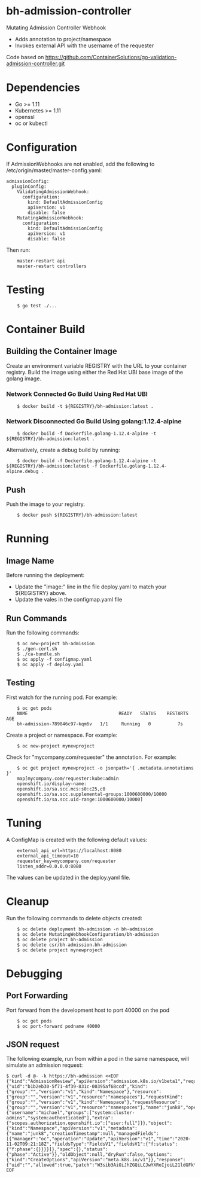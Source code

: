 # bh-admission-controller

Mutating Admission Controller Webhook

* Adds annotation to project/namespace
* Invokes external API with the username of the requester

Code based on https://github.com/ContainerSolutions/go-validation-admission-controller.git

# Dependencies

* Go >= 1.11
* Kubernetes >= 1.11
* openssl
* oc or kubectl

# Configuration

If AdmissionWebhooks are not enabled, add the following to /etc/origin/master/master-config.yaml:
```
admissionConfig:
  pluginConfig:
    ValidatingAdmissionWebhook: 
      configuration:
        kind: DefaultAdmissionConfig
        apiVersion: v1
        disable: false 
    MutatingAdmissionWebhook: 
      configuration:
        kind: DefaultAdmissionConfig
        apiVersion: v1
        disable: false 
```
Then run:
```
    master-restart api
    master-restart controllers
```

# Testing

```
    $ go test ./...
```

# Container Build

## Building the Container Image

Create an environment variable REGISTRY with the URL to your container registry.
Build the image using either the Red Hat UBI base image of the golang image.

### Network Connected Go Build Using Red Hat UBI
```
    $ docker build -t ${REGISTRY}/bh-admission:latest .
```
### Network Disconnected Go Build Using golang:1.12.4-alpine
```
    $ docker build -f Dockerfile.golang-1.12.4-alpine -t ${REGISTRY}/bh-admission:latest .
```
Alternatively, create a debug build by running:
```
    $ docker build -f Dockerfile.golang-1.12.4-alpine -t ${REGISTRY}/bh-admission:latest -f Dockerfile.golang-1.12.4-alpine.debug .
```
## Push
Push the image to your registry.
```
    $ docker push ${REGISTRY}/bh-admission:latest
```
# Running

## Image Name
Before running the deployment:
- Update the "image:" line in the file deploy.yaml to match your ${REGISTRY} above.
- Update the vales in the configmap.yaml file

## Run Commands
Run the following commands:
```
    $ oc new-project bh-admission
    $ ./gen-cert.sh
    $ ./ca-bundle.sh
    $ oc apply -f configmap.yaml
    $ oc apply -f deploy.yaml
```

## Testing
First watch for the running pod. For example:
```
    $ oc get pods
    NAME                                  READY   STATUS    RESTARTS   AGE
    bh-admission-789846c97-kqm6v   1/1     Running   0          7s
```

Create a project or namespace. For example:
```
    $ oc new-project mynewproject
```

Check for "mycompany.com/requester" the annotation. For example:
```
    $ oc get project mynewproject -o jsonpath='{ .metadata.annotations }' 
    map[mycompany.com/requester:kube:admin
    openshift.io/display-name: 
    openshift.io/sa.scc.mcs:s0:c25,c0
    openshift.io/sa.scc.supplemental-groups:1000600000/10000
    openshift.io/sa.scc.uid-range:1000600000/10000]
```

# Tuning
A ConfigMap is created with the following default values:
```
    external_api_url=https://localhost:8080
    external_api_timeout=10
    requester_key=mycompany.com/requester
    listen_addr=0.0.0.0:8080
```
The values can be updated in the deploy.yaml file.

# Cleanup
Run the following commands to delete objects created:
```
    $ oc delete deployment bh-admission -n bh-admission
    $ oc delete MutatingWebhookConfiguration/bh-admission
    $ oc delete project bh-admission
    $ oc delete csr/bh-admission.bh-admission
    $ oc delete project mynewproject
```

# Debugging
## Port Forwarding
Port forward from the development host to port 40000 on the pod
```
    $ oc get pods
    $ oc port-forward podname 40000

```
## JSON request
The following example, run from within a pod in the same namespace, will simulate an admission request:
```
$ curl -d @- -k https://bh-admission <<EOF
{"kind":"AdmissionReview","apiVersion":"admission.k8s.io/v1beta1","request":{"uid":"b1b2eb30-5f71-4f39-831c-00395af68ccd","kind":{"group":"","version":"v1","kind":"Namespace"},"resource":{"group":"","version":"v1","resource":"namespaces"},"requestKind":{"group":"","version":"v1","kind":"Namespace"},"requestResource":{"group":"","version":"v1","resource":"namespaces"},"name":"junk8","operation":"CREATE","userInfo":{"username":"michael","groups":["system:cluster-admins","system:authenticated"],"extra":{"scopes.authorization.openshift.io":["user:full"]}},"object":{"kind":"Namespace","apiVersion":"v1","metadata":{"name":"junk8","creationTimestamp":null,"managedFields":[{"manager":"oc","operation":"Update","apiVersion":"v1","time":"2020-11-02T09:21:18Z","fieldsType":"FieldsV1","fieldsV1":{"f:status":{"f:phase":{}}}}]},"spec":{},"status":{"phase":"Active"}},"oldObject":null,"dryRun":false,"options":{"kind":"CreateOptions","apiVersion":"meta.k8s.io/v1"}},"response":{"uid":"","allowed":true,"patch":"W3sib3AiOiJhZGQiLCJwYXRoIjoiL21ldGFkYXRhL2Fubm90YXRpb25zIiwidmFsdWUiOnsiYm5ocC5jbG91ZGlhL2VudiI6ImJ1aWxkIiwiYm5ocC5jbG91ZGlhL293bmVyIjoibWljaGFlbCIsIm15Y29tcGFueS5jb20vcmVxdWVzdGVyIjoibWljaGFlbCJ9fV0=","patchType":"JSONPatch"}}
EOF
```